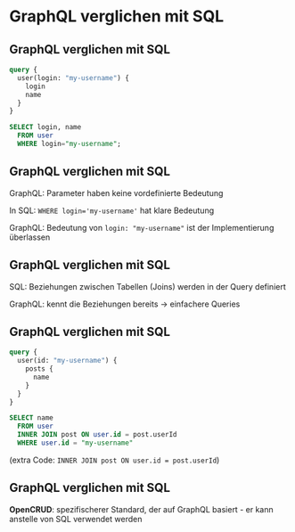 # GraphQL verglichen mit SQL

## GraphQL verglichen mit SQL

```graphql
query {
  user(login: "my-username") {
    login
    name
  }
}
```

```sql
SELECT login, name
  FROM user
  WHERE login="my-username";
```

## GraphQL verglichen mit SQL

GraphQL: Parameter haben keine vordefinierte Bedeutung

In SQL: `WHERE login='my-username'` hat klare Bedeutung

GraphQL: Bedeutung von `login: "my-username"` ist der Implementierung überlassen

## GraphQL verglichen mit SQL

SQL: Beziehungen zwischen Tabellen (Joins) werden in der Query definiert

GraphQL: kennt die Beziehungen bereits → einfachere Queries

## GraphQL verglichen mit SQL

```graphql
query {
  user(id: "my-username") {
    posts {
      name
    }
  }
}
```

```sql
SELECT name
  FROM user
  INNER JOIN post ON user.id = post.userId
  WHERE user.id = "my-username"
```

(extra Code: `INNER JOIN post ON user.id = post.userId`)

## GraphQL verglichen mit SQL

**OpenCRUD**: spezifischerer Standard, der auf GraphQL basiert - er kann anstelle von SQL verwendet werden
